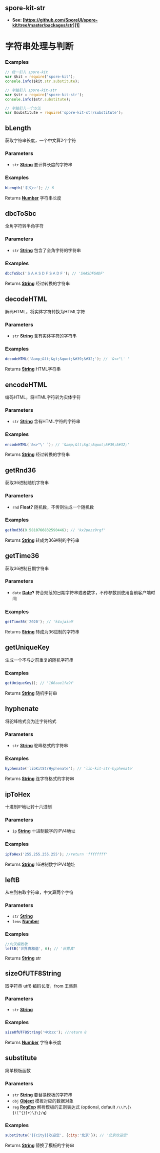 <!-- Generated by documentation.js. Update this documentation by updating the source code. -->

## spore-kit-str

-   **See: [https://github.com/SporeUI/spore-kit/tree/master/packages/str][1]**

# 字符串处理与判断

### Examples

```javascript
// 统一引入 spore-kit
var $kit = require('spore-kit');
console.info($kit.str.substitute);

// 单独引入 spore-kit-str
var $str = require('spore-kit-str');
console.info($str.substitute);

// 单独引入一个方法
var $substitute = require('spore-kit-str/substitute');
```

## bLength

获取字符串长度，一个中文算2个字符

### Parameters

-   `str` **[String][2]** 要计算长度的字符串

### Examples

```javascript
bLength('中文cc'); // 6
```

Returns **[Number][3]** 字符串长度

## dbcToSbc

全角字符转半角字符

### Parameters

-   `str` **[String][2]** 包含了全角字符的字符串

### Examples

```javascript
dbcToSbc('ＳＡＡＳＤＦＳＡＤＦ'); // 'SAASDFSADF'
```

Returns **[String][2]** 经过转换的字符串

## decodeHTML

解码HTML，将实体字符转换为HTML字符

### Parameters

-   `str` **[String][2]** 含有实体字符的字符串

### Examples

```javascript
decodeHTML('&amp;&lt;&gt;&quot;&#39;&#32;'); // '&<>"\' '
```

Returns **[String][2]** HTML字符串

## encodeHTML

编码HTML，将HTML字符转为实体字符

### Parameters

-   `str` **[String][2]** 含有HTML字符的字符串

### Examples

```javascript
encodeHTML(`&<>"\' `); // '&amp;&lt;&gt;&quot;&#39;&#32;'
```

Returns **[String][2]** 经过转换的字符串

## getRnd36

获取36进制随机字符串

### Parameters

-   `rnd` **Float?** 随机数，不传则生成一个随机数

### Examples

```javascript
getRnd36(0.5810766832590446); // 'kx2pozz9rgf'
```

Returns **[String][2]** 转成为36进制的字符串

## getTime36

获取36进制日期字符串

### Parameters

-   `date` **[Date][4]?** 符合规范的日期字符串或者数字，不传参数则使用当前客户端时间

### Examples

```javascript
getTime36('2020'); // 'k4ujaio0'
```

Returns **[String][2]** 转成为36进制的字符串

## getUniqueKey

生成一个不与之前重复的随机字符串

### Examples

```javascript
getUniqueKey(); // '166aae1fa9f'
```

Returns **[String][2]** 随机字符串

## hyphenate

将驼峰格式变为连字符格式

### Parameters

-   `str` **[String][2]** 驼峰格式的字符串

### Examples

```javascript
hyphenate('libKitStrHyphenate'); // 'lib-kit-str-hyphenate'
```

Returns **[String][2]** 连字符格式的字符串

## ipToHex

十进制IP地址转十六进制

### Parameters

-   `ip` **[String][2]** 十进制数字的IPV4地址

### Examples

```javascript
ipToHex('255.255.255.255'); //return 'ffffffff'
```

Returns **[String][2]** 16进制数字IPV4地址

## leftB

从左到右取字符串，中文算两个字符

### Parameters

-   `str` **[String][2]** 
-   `lens` **[Number][3]** 

### Examples

```javascript
//向汉编致敬
leftB('世界真和谐', 6); // '世界真'
```

Returns **[String][2]** str

## sizeOfUTF8String

取字符串 utf8 编码长度，from 王集鹄

### Parameters

-   `str` **[String][2]** 

### Examples

```javascript
sizeOfUTF8String('中文cc'); //return 8
```

Returns **[Number][3]** 字符串长度

## substitute

简单模板函数

### Parameters

-   `str` **[String][2]** 要替换模板的字符串
-   `obj` **[Object][5]** 模板对应的数据对象
-   `reg` **[RegExp][6]** 解析模板的正则表达式 (optional, default `/\\?\{\{([^{}]+)\}\}/g`)

### Examples

```javascript
substitute('{{city}}欢迎您', {city:'北京'}); // '北京欢迎您'
```

Returns **[String][2]** 替换了模板的字符串

[1]: https://github.com/SporeUI/spore-kit/tree/master/packages/str

[2]: https://developer.mozilla.org/docs/Web/JavaScript/Reference/Global_Objects/String

[3]: https://developer.mozilla.org/docs/Web/JavaScript/Reference/Global_Objects/Number

[4]: https://developer.mozilla.org/docs/Web/JavaScript/Reference/Global_Objects/Date

[5]: https://developer.mozilla.org/docs/Web/JavaScript/Reference/Global_Objects/Object

[6]: https://developer.mozilla.org/docs/Web/JavaScript/Reference/Global_Objects/RegExp
